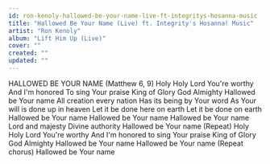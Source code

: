 ```yaml
---
id: ron-kenoly-hallowed-be-your-name-live-ft-integritys-hosanna-music
title: "Hallowed Be Your Name (Live) ft. Integrity's Hosanna! Music"
artist: "Ron Kenoly"
album: "Lift Him Up (Live)"
cover: ""
created: ""
updated: ""
---
```


HALLOWED BE YOUR NAME
(Matthew 6, 9)
Holy Holy Lord
You're worthy
And I'm honored
To sing Your praise
King of Glory God Almighty
Hallowed be Your name
All creation every nation
Has its being by Your word
As Your will is done up in heaven
Let it be done here on earth
Let it be done on earth
Hallowed be Your name
Hallowed be Your name
Hallowed be Your name
Lord and majesty
Divine authority
Hallowed be Your name
(Repeat)
Holy Holy Lord
You're worthy
And I'm honored
to sing Your praise
King of Glory God Almighty
Hallowed be Your name
Hallowed be Your name
(Repeat chorus)
Hallowed be Your name
